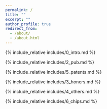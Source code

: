```yaml
---
permalink: /
title: ""
excerpt: ""
author_profile: true
redirect_from: 
  - /about/
  - /about.html
---
```


<span class='anchor' id='about-me'></span>
{% include_relative includes/0_intro.md %}

{% include_relative includes/2_pub.md %}

{% include_relative includes/5_patents.md %}

{% include_relative includes/3_honers.md %}

{% include_relative includes/4_others.md %}

{% include_relative includes/6_chips.md %}

